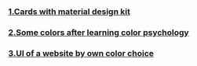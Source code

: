### [1.Cards with material design kit](https://www.figma.com/file/YjfVBWFD2dPTo0MP9XgfGt/Material-3-Design-Kit-(Community)?type=design&node-id=54695%3A120&mode=design&t=59Zdvs5Wr6a55FgN-1)
### [2.Some colors after learning color psychology](https://www.figma.com/file/K9pbKrEgFe0V3Ysiyh8cMS/Untitled?type=design&node-id=0-1&mode=design&t=C93NMNak9pPmMWvN-0)
### [3.UI of a website by own color choice](https://www.figma.com/file/K9pbKrEgFe0V3Ysiyh8cMS/Untitled?type=design&node-id=0-1&mode=design&t=C93NMNak9pPmMWvN-0)
